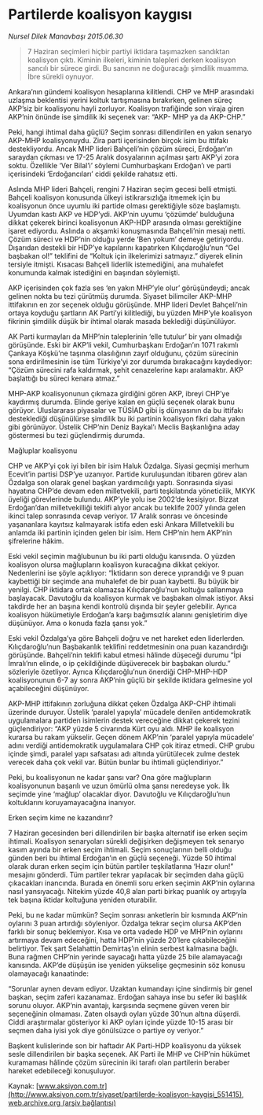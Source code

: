 # Partilerde koalisyon kaygısı

*Nursel Dilek Manavbaşı 2015.06.30*

<div class="pNewsDetailMainContent" itemprop="articleBody">
 <blockquote>
  <p>
   7 Haziran seçimleri hiçbir partiyi iktidara taşımazken sandıktan koalisyon çıktı. Kiminin ilkeleri, kiminin talepleri derken koalisyon sancılı bir sürece girdi. Bu sancının ne doğuracağı şimdilik muamma. İbre sürekli oynuyor.
  </p>
 </blockquote>
 <p>
  Ankara’nın gündemi koalisyon hesaplarına kilitlendi. CHP ve MHP arasındaki uzlaşma beklentisi yerini koltuk tartışmasına bırakırken, gelinen süreç AKP’siz bir koalisyonu hayli zorluyor. Koalisyon trafiğinde son viraja giren AKP’nin önünde ise şimdilik iki seçenek var: “AKP- MHP ya da AKP-CHP.”
 </p>
 <p>
  Peki, hangi ihtimal daha güçlü? Seçim sonrası dillendirilen en yakın senaryo AKP-MHP koalisyonuydu. Zira parti içerisinden birçok isim bu ittifakı destekliyordu. Ancak MHP lideri Bahçeli’nin çözüm süreci, Erdoğan’ın saraydan çıkması ve 17-25 Aralık dosyalarının açılması şartı AKP’yi zora soktu. Özellikle ‘Ver Bilal’i’ söylemi Cumhurbaşkanı Erdoğan’ı ve parti içerisindeki ‘Erdoğancıları’ ciddi şekilde rahatsız etti.
 </p>
 <p>
  Aslında MHP lideri Bahçeli, rengini 7 Haziran seçim gecesi belli etmişti. Bahçeli koalisyon konusunda ülkeyi istikrarsızlığa itmemek için bu koalisyonun önce uyumlu iki partide olması gerektiğiyle söze başlamıştı. Uyumdan kastı AKP ve HDP’ydi. AKP’nin uyumu ‘çözümde’ bulduğuna dikkat çekerek birinci koalisyonun AKP-HDP arasında olması gerektiğine işaret ediyordu. Aslında o akşamki konuşmasında Bahçeli’nin mesajı netti. Çözüm süreci ve HDP’nin olduğu yerde ‘Ben yokum’ demeye getiriyordu. Dışarıdan destekli bir HDP’ye kapılarını kapatırken Kılıçdaroğlu’nun “Gel başbakan ol!” teklifini de “Koltuk için ilkelerimizi satmayız.” diyerek elinin tersiyle itmişti. Kısacası Bahçeli liderlik istemediğini, ana muhalefet konumunda kalmak istediğini en başından söylemişti.
 </p>
 <p>
  AKP içerisinden çok fazla ses ‘en yakın MHP’yle olur’ görüşündeydi; ancak gelinen nokta bu tezi çürütmüş durumda. Siyaset bilimciler AKP-MHP ittifakının en zor seçenek olduğu görüşünde. MHP lideri Devlet Bahçeli’nin ortaya koyduğu şartların AK Parti’yi kilitlediği, bu yüzden MHP’yle koalisyon fikrinin şimdilik düşük bir ihtimal olarak masada beklediği düşünülüyor.
 </p>
 <p>
  AK Parti kurmayları da MHP’nin taleplerinin ‘elle tutulur’ bir yanı olmadığı görüşünde. Eski bir AKP’li vekil, Cumhurbaşkanı Erdoğan’ın 1071 rakımlı Çankaya Köşkü’ne taşınma olasılığının zayıf olduğunu, çözüm sürecinin sona erdirilmesinin ise tüm Türkiye’yi zor durumda bırakacağını kaydediyor: “Çözüm sürecini rafa kaldırmak, şehit cenazelerine kapı aralamaktır. AKP başlattığı bu süreci kenara atmaz.”
 </p>
 <p>
  MHP-AKP koalisyonunun çıkmaza girdiğini gören AKP, ibreyi CHP’ye kaydırmış durumda. Elinde geriye kalan en güçlü seçenek olarak bunu görüyor. Uluslararası piyasalar ve TÜSİAD gibi iş dünyasının da bu ittifakı desteklediği düşünülürse şimdilik bu iki partinin koalisyon fikri daha yakın gibi görünüyor. Üstelik CHP’nin Deniz Baykal’ı Meclis Başkanlığına aday göstermesi bu tezi güçlendirmiş durumda.
 </p>
 <p>
  Mağluplar koalisyonu
 </p>
 <p>
  CHP ve AKP’yi çok iyi bilen bir isim Haluk Özdalga. Siyasi geçmişi merhum Ecevit’in partisi DSP’ye uzanıyor. Partide kuruluşundan itibaren görev alan Özdalga son olarak genel başkan yardımcılığı yaptı. Sonrasında siyasi hayatına CHP’de devam eden milletvekili, parti teşkilatında yöneticilik, MKYK üyeliği görevlerinde bulundu. AKP’yle yolu ise 2002’de kesişiyor. Bizzat Erdoğan’dan milletvekilliği teklifi alıyor ancak bu teklife 2007 yılında gelen ikinci talep sonrasında cevap veriyor. 17 Aralık sonrası ve öncesinde yaşananlara kayıtsız kalmayarak istifa eden eski Ankara Milletvekili bu anlamda iki partinin içinden gelen bir isim. Hem CHP’nin hem AKP’nin şifrelerine hâkim.
 </p>
 <p>
  Eski vekil seçimin mağlubunun bu iki parti olduğu kanısında. O yüzden koalisyon olursa mağlupların koalisyon kuracağına dikkat çekiyor. Nedenlerini ise şöyle açıklıyor: “İktidarın son derece yıprandığı ve 9 puan kaybettiği bir seçimde ana muhalefet de bir puan kaybetti. Bu büyük bir yenilgi. CHP iktidara ortak olamazsa Kılıçdaroğlu’nun koltuğu sallanmaya başlayacak. Davutoğlu da koalisyon kurmak ve başbakan olmak istiyor. Aksi takdirde her an başına kendi kontrolü dışında bir şeyler gelebilir. Ayrıca koalisyon hükümetiyle Erdoğan’a karşı bağımsızlık alanını genişletirim diye düşünüyor. Ama o konuda fazla şansı yok.”
 </p>
 <p>
  Eski vekil Özdalga’ya göre Bahçeli doğru ve net hareket eden liderlerden. Kılıçdaroğlu’nun Başbakanlık teklifini reddetmesinin ona puan kazandırdığı görüşünde. Bahçeli’nin teklifi kabul etmesi hâlinde düşeceği durumu “İpi İmralı’nın elinde, o ip çekildiğinde düşüverecek bir başbakan olurdu.” sözleriyle özetliyor. Ayrıca Kılıçdaroğlu’nun önerdiği CHP-MHP-HDP koalisyonunun 6-7 ay sonra AKP’nin güçlü bir şekilde iktidara gelmesine yol açabileceğini düşünüyor.
 </p>
 <p>
  AKP-MHP ittifakının zorluğuna dikkat çeken Özdalga AKP-CHP ihtimali üzerinde duruyor. Üstelik ‘paralel yapıyla’ mücadele denilen antidemokratik uygulamalara partiden isimlerin destek vereceğine dikkat çekerek tezini güçlendiriyor: “AKP yüzde 5 civarında Kürt oyu aldı. MHP ile koalisyon kurarsa bu rakam yükselir. Geçen dönem AKP’nin ‘paralel yapıyla mücadele’ adını verdiği antidemokratik uygulamalara CHP çok itiraz etmedi. CHP grubu içinde şimdi, paralel yapı safsatası adı altında yürütülecek zulme destek verecek daha çok vekil var. Bütün bunlar bu ihtimali güçlendiriyor.”
 </p>
 <p>
  Peki, bu koalisyonun ne kadar şansı var? Ona göre mağlupların koalisyonunun başarılı ve uzun ömürlü olma şansı neredeyse yok. İlk seçimde yine ‘mağlup’ olacaklar diyor. Davutoğlu ve Kılıçdaroğlu’nun koltuklarını koruyamayacağına inanıyor.
 </p>
 <p>
  Erken seçim kime ne kazandırır?
 </p>
 <p>
  7 Haziran gecesinden beri dillendirilen bir başka alternatif ise erken seçim ihtimali. Koalisyon senaryoları sürekli değişirken değişmeyen tek senaryo kasım ayında bir erken seçim ihtimali. Seçim sonuçlarının belli olduğu günden beri bu ihtimal Erdoğan’ın en güçlü seçeneği. Yüzde 50 ihtimal olarak duran erken seçim için bütün partiler teşkilatlarına ‘Hazır olun!” mesajını gönderdi. Tüm partiler tekrar yapılacak bir seçimden daha güçlü çıkacakları inancında. Burada en önemli soru erken seçimin AKP’nin oylarına nasıl yansıyacağı. Nitekim yüzde 40,8 alan parti birkaç puanlık oy artışıyla tek başına iktidar koltuğuna yeniden oturabilir.
 </p>
 <p>
  Peki, bu ne kadar mümkün? Seçim sonrası anketlerin bir kısmında AKP’nin oylarını 3 puan artırdığı söyleniyor. Özdalga tekrar seçim olursa AKP’den farklı bir sonuç beklemiyor. Kısa ve orta vadede HDP ve MHP’nin oylarını artırmaya devam edeceğini, hatta HDP’nin yüzde 20’lere çıkabileceğini belirtiyor. Tek şart Selahattin Demirtaş’ın elinin serbest kalmasına bağlı. Buna rağmen CHP’nin yerinde sayacağı hatta yüzde 25 bile alamayacağı kanısında. AKP’de düşüşün ise yeniden yükselişe geçmesinin söz konusu olamayacağı kanaatinde:
 </p>
 <p>
  “Sorunlar aynen devam ediyor. Uzaktan kumandayı içine sindirmiş bir genel başkan, seçim zaferi kazanamaz. Erdoğan sahaya inse bu sefer iki başlılık sorunu oluyor. AKP’nin avantajı, karşısında seçmene güven veren bir seçeneğinin olmaması. Zaten olsaydı oyları yüzde 30’nun altına düşerdi. Ciddi araştırmalar gösteriyor ki AKP oyları içinde yüzde 10-15 arası bir seçmen daha iyisi yok diye gönülsüzce o partiye oy veriyor.”
 </p>
 <p>
  Başkent kulislerinde son bir haftadır AK Parti-HDP koalisyonu da yüksek sesle dillendirilen bir başka seçenek. AK Parti ile MHP ve CHP’nin hükümet kuramaması hâlinde çözüm sürecinin iki tarafı olan partilerin beraber hareket edebileceği konuşuluyor.
 </p>
</div>


Kaynak: [www.aksiyon.com.tr](http://www.aksiyon.com.tr/siyaset/partilerde-koalisyon-kaygisi_551415), [web.archive.org (arşiv bağlantısı)](http://web.archive.org/web/20150726104413/http://www.aksiyon.com.tr/siyaset/partilerde-koalisyon-kaygisi_551415)
